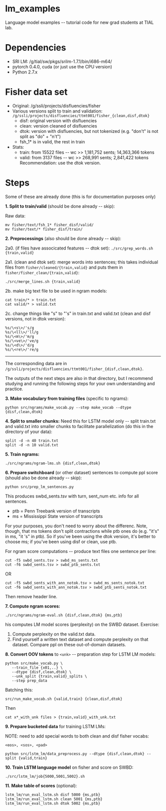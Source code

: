 # lm_examples
Language model examples -- tutorial code for new grad students at TIAL lab.

# Dependencies
* SRI LM: /g/tial/sw/pkgs/srilm-1.7.1/bin/i686-m64/
* pytorch 0.4.0, cuda (or just use the CPU version)
* Python 2.7.x

# Fisher data set
* Original: /g/ssli/projects/disfluencies/fisher
* Various versions split to train and validation: `/g/ssli/projects/disfluencies/ttmt001/fisher_{clean,disf,dtok}`
    * disf: original version with disfluencies
    * clean: version cleaned of disfluencies
    * dtok: version with disfluencies, but not tokenized (e.g. "don't" is not split as "do" + "n't")
    * fsh_1* is in valid, the rest in train
* Stats: 
    * train: from 15522 files -- wc >> 1,181,752 sents; 14,363,366 tokens
    * valid: from 3137 files -- wc >> 268,991 sents; 2,841,422 tokens
Recommendation: use the dtok version.

# Steps
Some of these are already done (this is for documentation purposes only)

**1. Split to train/valid** (should be done already -- skip):

Raw data: 
```
mv fisher/text/fsh_1* fisher_disf/valid/
mv fisher/text/* fisher_disf/train/
```

**2. Preprocessings** (also should be done already -- skip):
    
   2a0. (if files have associcated features -- dtok set):
    `./src/grep_words.sh {train,valid}`

   2a1. (clean and dtok set): merge words into sentences; this takes individual files from `fisher/cleaned/{train,valid}` and puts them in `fisher/fisher_clean/{train,valid}`:
   
    ./src/merge_lines.sh {train,valid}

   2b. make big text file to be used in ngram models:
   
    
    cat train/* > train.txt
    cat valid/* > valid.txt
    

   2c. change things like "s" to "'s" in train.txt and valid.txt (clean and disf versions, not in dtok version):
    
    
    %s/\<s\>/'s/g
    %s/\<ll\>/'ll/g
    %s/\<m\>/'m/g
    %s/\<ve\>/'ve/g
    %s/\<d\>/'d/g
    %s/\<re\>/'re/g
    

____________________________________________________
The corresponding data are in `/g/ssli/projects/disfluencies/ttmt001/fisher_{disf,clean,dtok}`. 

The outputs of the next steps are also in that directory, but I recommend studying and running the following steps 
for your own understanding and practice.


**3. Make vocabulary from training files** (specific to ngrams):

`python src/ngrams/make_vocab.py --step make_vocab --dtype {disf,clean,dtok}`

**4. Split to smaller chunks:** 
Need this for LSTM model only -- split train.txt and valid.txt into smaller chunks to facilitate parallelization (do this in the directory of your data):

```
split -d -n 40 train.txt
split -d -n 10 valid.txt
```

**5. Train ngrams:**

`./src/ngrams/ngram-lms.sh {disf,clean,dtok}`

**6. Prepare switchboard** (or other dataset) sentences to compute ppl score (should also be done already -- skip):

`python src/prep_lm_sentences.py`

This produces swbd_sents.tsv with turn, sent_num etc. info for all sentences.

* ptb = Penn Treebank version of transcripts
* ms = Mississippi State version of transcripts

For your purposes, you don't need to worry about the differenc. Note, though, that ms tokens don't split contractions while ptb ones do (e.g. "it's" in ms, "it 's" in ptb). So if you've been using the dtok version, it's better to choose ms; if you've been using disf or clean, use ptb.

For ngram score computations -- produce text files one sentence per line:

 ```
 cut -f5 swbd_sents.tsv > swbd_ms_sents.txt
 cut -f6 swbd_sents.tsv > swbd_ptb_sents.txt
 ```

 OR

 ```
 cut -f5 swbd_sents_with_ann_notok.tsv > swbd_ms_sents_notok.txt
 cut -f6 swbd_sents_with_ann_notok.tsv > swbd_ptb_sents_notok.txt
 ```
 
 Then remove header line.

**7. Compute ngram scores:**

`./src/ngrams/ngram-eval.sh {disf,clean,dtok} {ms,ptb}`

his computes LM model scores (perplexity) on the SWBD dataset.
Exercise: 
   1. Compute perplexity on the valid.txt data.
   2. Find yourself a written text dataset and compute perplexity on that dataset. Compare ppl on these out-of-domain datasets.

**8. Convert OOV tokens** to `<unk>` -- preparation step for LSTM LM models:
```
python src/make_vocab.py \
   --train_file {x01,..} \
   --dtype {disf,clean,dtok} \
   --unk_split {train,valid}_splits \
   --step prep_data
```

Batching this:

`src/run_make_vocab.sh {valid,train} {clean,disf,dtok}`

Then 

`cat x*_with_unk files > {train,valid}_with_unk.txt`

**9. Prepare bucketed data** for training LSTM LMs:

NOTE: need to add special words to both clean and disf fisher vocabs: 

`<eos>, <sos>, <pad>`

`python src/lstm_lm/data_preprocess.py --dtype {disf,clean,dtok} --split {valid,train}`

**10. Train LSTM language model** on fisher and score on SWBD:

`./src/lstm_lm/job{5000,5001,5002}.sh`

**11. Make table of scores** (optional):

```
lstm_lm/run_eval_lstm.sh disf 5000 {ms,ptb}
lstm_lm/run_eval_lstm.sh clean 5001 {ms,ptb}
lstm_lm/run_eval_lstm.sh dtok 5002 {ms,ptb}
```


